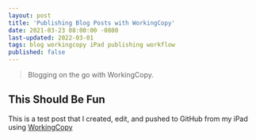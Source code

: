 ```yaml
---
layout: post
title: 'Publishing Blog Posts with WorkingCopy'
date: 2021-03-23 08:00:00 -0800
last-updated: 2022-03-01
tags: blog workingcopy iPad publishing workflow
published: false
---
```


> Blogging on the go with WorkingCopy.

## This Should Be Fun

This is a test post that I created, edit, and pushed to GitHub from my iPad using
[WorkingCopy][workingcopy-app-store]

[workingcopy-app-store]: https://workingcopyapp.com
